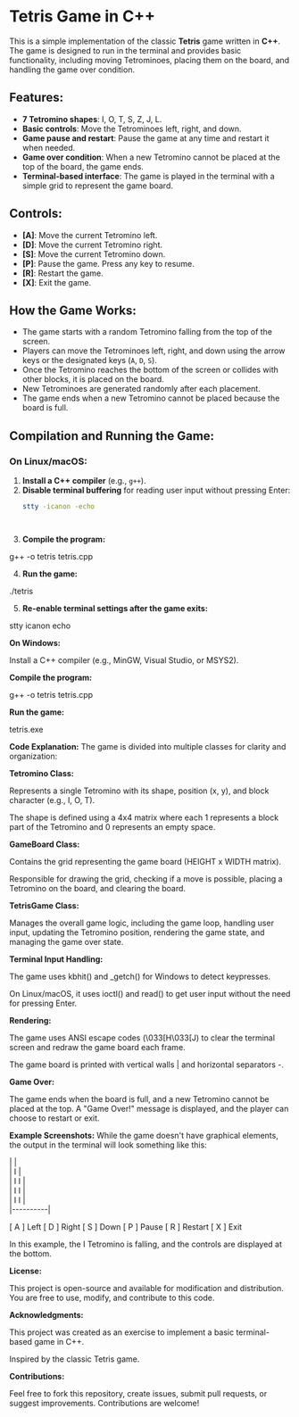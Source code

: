 # Tetris Game in C++

This is a simple implementation of the classic **Tetris** game written in **C++**. The game is designed to run in the terminal and provides basic functionality, including moving Tetrominoes, placing them on the board, and handling the game over condition. 

## Features:
- **7 Tetromino shapes**: I, O, T, S, Z, J, L.
- **Basic controls**: Move the Tetrominoes left, right, and down.
- **Game pause and restart**: Pause the game at any time and restart it when needed.
- **Game over condition**: When a new Tetromino cannot be placed at the top of the board, the game ends.
- **Terminal-based interface**: The game is played in the terminal with a simple grid to represent the game board.
  
## Controls:
- **[A]**: Move the current Tetromino left.
- **[D]**: Move the current Tetromino right.
- **[S]**: Move the current Tetromino down.
- **[P]**: Pause the game. Press any key to resume.
- **[R]**: Restart the game.
- **[X]**: Exit the game.

## How the Game Works:

- The game starts with a random Tetromino falling from the top of the screen.
- Players can move the Tetrominoes left, right, and down using the arrow keys or the designated keys (`A`, `D`, `S`).
- Once the Tetromino reaches the bottom of the screen or collides with other blocks, it is placed on the board.
- New Tetrominoes are generated randomly after each placement.
- The game ends when a new Tetromino cannot be placed because the board is full.

## Compilation and Running the Game:

### On Linux/macOS:

1. **Install a C++ compiler** (e.g., `g++`).
2. **Disable terminal buffering** for reading user input without pressing Enter:
   ```bash
   stty -icanon -echo


   

3. **Compile the program:**

g++ -o tetris tetris.cpp



4. **Run the game:**

./tetris



5. **Re-enable terminal settings after the game exits:**


stty icanon echo



**On Windows:**

Install a C++ compiler (e.g., MinGW, Visual Studio, or MSYS2).


**Compile the program:**

g++ -o tetris tetris.cpp



**Run the game:**

tetris.exe



**Code Explanation:**
The game is divided into multiple classes for clarity and organization:


**Tetromino Class:**

Represents a single Tetromino with its shape, position (x, y), and block character (e.g., I, O, T).

The shape is defined using a 4x4 matrix where each 1 represents a block part of the Tetromino and 0 represents an empty space.



**GameBoard Class:**

Contains the grid representing the game board (HEIGHT x WIDTH matrix).

Responsible for drawing the grid, checking if a move is possible, placing a Tetromino on the board, and clearing the board.



**TetrisGame Class:**

Manages the overall game logic, including the game loop, handling user input, updating the Tetromino position, rendering the game state, and managing the game over state.



**Terminal Input Handling:**

The game uses kbhit() and _getch() for Windows to detect keypresses.

On Linux/macOS, it uses ioctl() and read() to get user input without the need for pressing Enter.


**Rendering:**

The game uses ANSI escape codes (\033[H\033[J) to clear the terminal screen and redraw the game board each frame.

The game board is printed with vertical walls | and horizontal separators -.



**Game Over:**

The game ends when the board is full, and a new Tetromino cannot be placed at the top. A "Game Over!" message is displayed, and the player can choose to restart or exit.



**Example Screenshots:**
While the game doesn't have graphical elements, the output in the terminal will look something like this:


|          |          
|    I     |        
|   I I    |     
|   I I    |     
|   I I    |     
|----------|  

[ A ] Left [ D ] Right [ S ] Down [ P ] Pause [ R ] Restart [ X ] Exit


In this example, the I Tetromino is falling, and the controls are displayed at the bottom.



**License:**

This project is open-source and available for modification and distribution. You are free to use, modify, and contribute to this code.



**Acknowledgments:**

This project was created as an exercise to implement a basic terminal-based game in C++.

Inspired by the classic Tetris game.



**Contributions:**

Feel free to fork this repository, create issues, submit pull requests, or suggest improvements. Contributions are welcome!



